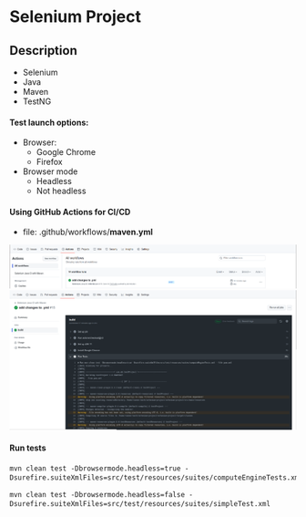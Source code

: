 # Selenium Project
## Description
- Selenium
- Java
- Maven
- TestNG

#### Test launch options:
- Browser:
  - Google Chrome
  - Firefox
- Browser mode
  - Headless
  - Not headless

#### Using GitHub Actions for CI/CD
- file: .github/workflows/**maven.yml**

![Nodes screenshot](readme-assets/github_action_01.png)
![Nodes screenshot](readme-assets/github_action_02.png)

#### Run tests
```
mvn clean test -Dbrowsermode.headless=true -Dsurefire.suiteXmlFiles=src/test/resources/suites/computeEngineTests.xml
```

```
mvn clean test -Dbrowsermode.headless=false -Dsurefire.suiteXmlFiles=src/test/resources/suites/simpleTest.xml
```